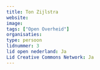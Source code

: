 ```yaml
---
title: Ton Zijlstra
website: 
image: 
tags: ["Open Overheid"]
organisaties:
type: persoon
lidnummer: 3
lid open nederland: Ja
Lid Creative Commons Network: Ja
---
```


